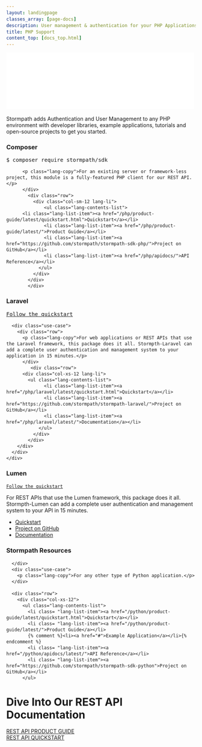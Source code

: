 ```yaml
---
layout: landingpage
classes_array: [page-docs]
description: User management & authentication for your PHP Applications and Frameworks. Complete set of Stormpath developer documentation & integration tools.
title: PHP Support
content_top: [docs_top.html]
---
```

<div class="landingpage php">

<div class="masthead php-masthead">
  <div class="container">
    <div class="row">
      <div class="col-xs-12">
        <img class="img-responsive logo" src="/images/landingpage/php/logo-php.png">
      </div>
    </div>
  </div>
</div>

<div class="container">
  <div class="row">
    <div class="col-xs-12 intro-text">
      <p>Stormpath adds Authentication and User Management to any PHP environment with developer libraries, example applications, tutorials and open-source projects to get you started.</p>
    </div>
  </div>
</div>

<div class="col-xs-12 col-sm-12 lander">
    <div class="col-xs-6">
      <div id="lang-contents" class="lang1">
                    <h3 class="lang-contents-title">Composer</h3>
</div>
          <pre>$ composer require stormpath/sdk</pre>
    <div class="use-case">

          <p class="lang-copy">For an existing server or framework-less project, this module is a fully-featured PHP client for our REST API.</p>
          </div>
            <div class="row">
              <div class="col-sm-12 lang-li">
                  <ul class="lang-contents-list">
          <li class="lang-list-item"><a href="/php/product-guide/latest/quickstart.html">Quickstart</a></li>
                  <li class="lang-list-item"><a href="/php/product-guide/latest/">Product Guide</a></li>
                  <li class="lang-list-item"><a href="https://github.com/stormpath/stormpath-sdk-php/">Project on GitHub</a></li>
                  <li class="lang-list-item"><a href="/php/apidocs/">API Reference</a></li>
                </ul>
              </div>
            </div>
            </div>
 <div class="col-sm-6">
    <div class="row">          
 <div id="lang-contents" class="lang5"><h3 class="lang-contents-title">Laravel</h3>          <pre><a href="http://docs.stormpath.com/php/laravel/latest/quickstart.html">Follow the quickstart</a></pre>
 </div>

      <div class="use-case">
        <div class="row">
          <p class="lang-copy">For web applications or REST APIs that use the Laravel framework, this package does it all. Stormpth-Laravel can add a complete user authentication and management system to your application in 15 minutes.</p>
          </div>
             <div class="row">
          <div class="col-xs-12 lang-li">
            <ul class="lang-contents-list">
                  <li class="lang-list-item"><a href="/php/laravel/latest/quickstart.html">Quickstart</a></li>
                  <li class="lang-list-item"><a href="https://github.com/stormpath/stormpath-laravel/">Project on GitHub</a></li>
                  <li class="lang-list-item"><a href="/php/laravel/latest/">Documentation</a></li>
                </ul>
              </div>
            </div>
        </div>
      </div>
    </div>
</div>
  <div class="row">
    <div class="col-xs-12 col-sm-12">
      <div class="col-xs-6">
    <div id="lang-contents" class="lang7">
    <h3 class="lang-contents-title">Lumen</h3>
    </div>
          <pre><code><a href="/php/lumen/latest/quickstart.html">Follow the quickstart</a></code></pre>
          <p class="lang-copy">For REST APIs that use the Lumen framework, this package does it all. Stormpth-Lumen can add a complete user authentication and management system to your API in 15 minutes.</p>
            <div class="row">
                 <div class="col-xs-12 lang-li">
 <ul class="lang-contents-list">
          <li class="lang-list-item"><a href="/php/lumen/latest/quickstart.html">Quickstart</a></li>
                  <li class="lang-list-item"><a href="https://github.com/stormpath/stormpath-lumen">Project on GitHub</a></li>
                  <li class="lang-list-item"><a href="/php/lumen/latest/">Documentation</a></li>
                </ul>
              </div>
            </div>
        </div>
    <div class="col-sm-6">
        <div id="lang-contents" class="lang6">
          <h3 class="lang-contents-title">Stormpath Resources</h3>
          
      </div>
      <div class="use-case">
        <p class="lang-copy">For any other type of Python application.</p>
      </div>
      
      <div class="row">
        <div class="col-xs-12">
          <ul class="lang-contents-list">
            <li class= "lang-list-item"><a href="/python/product-guide/latest/quickstart.html">Quickstart</a></li>
            <li class= "lang-list-item"><a href="/python/product-guide/latest/">Product Guide</a></li>
            {% comment %}<li><a href="#">Example Application</a></li>{% endcomment %}
            <li class= "lang-list-item"><a href="/python/apidocs/latest/">API Reference</a></li>
            <li class= "lang-list-item"><a href="https://github.com/stormpath/stormpath-sdk-python">Project on GitHub</a></li>
          </ul>
</div>
</div>
</div>
 </div>
      </div>


<div class="footer-banner">
  <div class="container info">
    <div class="row">
      <div class="col-xs-12 col-sm-12">
        <h1>Dive Into Our REST API Documentation</h1>
          <div class="row">
            <div class="col-xs-12 col-sm-3 col-sm-offset-3">
              <a class="btn btn-default" href="/rest/product-guide" role="button">REST API PRODUCT GUIDE</a>
            </div>
            <div class="col-xs-12 col-sm-3">
              <a class="btn btn-default" href="/rest/quickstart" role="button">REST API QUICKSTART</a>
            </div>
          </div>
      </div>
    </div>
  </div>
  </div>
  </div>


<!-- block__no_wrapper -->
<!-- region__no_wrapper -->
